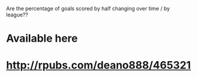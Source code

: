Are the percentage of goals scored by half changing over time / by league??

# Available here
# http://rpubs.com/deano888/465321
